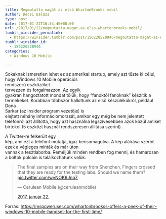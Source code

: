 ```yaml
---
title: Megmutatta magát az első WhartonBrooks mobil
author: Decsi Balázs
type: post
date: 2017-01-22T16:53:46+00:00
url: /2017/01/22/megmutatta-magat-az-elso-whartonbrooks-mobil/
tumblr_winsider_permalink:
  - https://winsider.tumblr.com/post/156220528946/megmutatta-magát-az-első-whartonbrooks-mobil
tumblr_winsider_id:
  - 156220528946
categories:
  - Windows 10 Mobile

---
```

Sokaknak ismeretlen lehet ez az amerikai startup, amely azt tűzte ki célul, hogy Windows 10 Mobile operációs  
rendszerű eszközöket  
tervezzen és forgalmazzon. Az egyik  
gyakran hangoztatott mondat tőlük, hogy “fanoktól fanoknak” készítik a  
termékeket. Korábban többször hallottunk az első készülékükről, például Dona  
Sarkar (az Insider program vezetője) is  
elejtett néhány információmorzsát, amikor egy még be nem jelentett telefonról azt állította, hogy azt használná legszívesebben azok közül amiket birtokol (5 eszközt használ rendszeresen állítása szerint).

A Twitter-re felkerült egy  
kép, ami ezt a telefont mutatja, igaz becsomagolva. A kép aláírása szerint ezek a végleges minták és már úton  
vannak a tesztlaborba. Reméljük minden rendben fog menni, és hamarosan a boltok polcain is találkozhatunk velük.

> The final samples are on their way from Shenzhen. Fingers crossed that they are ready for the testing labs. Should we name them? [pic.twitter.com/wyNOK8JnqZ](https://t.co/wyNOK8JnqZ)
> 
> — Cerulean Mobile (@ceruleanmobile)
> 
> [2017\. január 22.](https://twitter.com/ceruleanmobile/status/823019627240443904)

Forrás: <https://mspoweruser.com/whartonbrookss-offers-a-peek-of-their-windows-10-mobile-handset-for-the-first-time/>